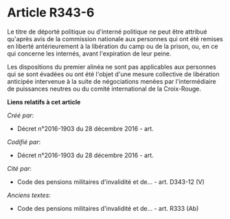 # Article R343-6

Le titre de déporté politique ou d'interné politique ne peut être attribué qu'après avis de la commission nationale aux
personnes qui ont été remises en liberté antérieurement à la libération du camp ou de la prison, ou, en ce qui concerne les
internés, avant l'expiration de leur peine.

Les dispositions du premier alinéa ne sont pas applicables aux personnes qui se sont évadées ou ont été l'objet d'une mesure
collective de libération anticipée intervenue à la suite de négociations menées par l'intermédiaire de puissances neutres ou
du comité international de la Croix-Rouge.

**Liens relatifs à cet article**

_Créé par_:

  - Décret n°2016-1903 du 28 décembre 2016 - art.

_Codifié par_:

  - Décret n°2016-1903 du 28 décembre 2016 - art.

_Cité par_:

  - Code des pensions militaires d'invalidité et de... - art. D343-12 (V)

_Anciens textes_:

  - Code des pensions militaires d'invalidité et de... - art. R333 (Ab)
